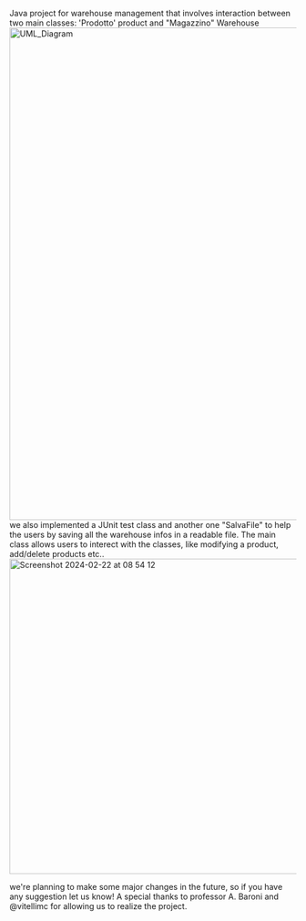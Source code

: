 Java project for warehouse management that involves interaction between two main classes: 'Prodotto' product and "Magazzino" Warehouse 
<img width="864" alt="UML_Diagram" src="https://github.com/Aleavara/magazzino/assets/89666059/704bad7b-1c56-4808-b02f-ed5022cef473">
we also implemented a JUnit test class and another one "SalvaFile" to help the users by saving all the warehouse infos in a readable file.
The main class allows users to interect with the classes, like modifying a product, add/delete products etc..
<img width="553" alt="Screenshot 2024-02-22 at 08 54 12" src="https://github.com/Aleavara/magazzino/assets/89666059/ec7b8cae-8d73-4a66-ac6b-91b30ae3a265">

we're planning to make some major changes in the future, so if you have any suggestion let us know!
A special thanks to professor A. Baroni and @vitellimc for allowing us to realize the project.

